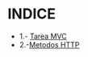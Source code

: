 # INDICE


* 1.- [Tarea MVC](https://github.com/marconni/INDICE/blob/main/MVC/README.md)
* 2.-[Metodos HTTP](https://github.com/marconni/INDICE/blob/main/M%C3%A9todos%20HTTP/README.md)
